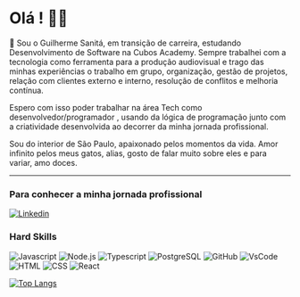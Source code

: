 # Olá !   🙋‍♂️

🔹 Sou o Guilherme Sanitá, em transição de carreira, estudando Desenvolvimento de Software na Cubos Academy. Sempre trabalhei com a tecnologia como ferramenta para a produção audiovisual e trago das minhas experiências o trabalho em grupo, organização, gestão de projetos, relação com clientes externo e interno, resolução de conflitos e melhoria contínua. 

Espero com isso poder trabalhar na área Tech como desenvolvedor/programador , usando da lógica de programação junto com a criatividade desenvolvida ao decorrer da minha jornada profissional.

Sou do interior de São Paulo, apaixonado pelos momentos da vida. Amor infinito pelos meus gatos, alias, gosto de falar muito sobre eles e para variar, amo doces.

---

### Para conhecer a minha jornada profissional

<a href="https://www.linkedin.com/in/guilherme-sanit%C3%A1-0841bb128/" target='_blank'> ![Linkedin](https://img.shields.io/badge/LinkedIn-0077B5?style=for-the-badge&logo=linkedin&logoColor=white) </a>

### Hard Skills

![Javascript](https://img.shields.io/badge/JavaScript-323330?style=for-the-badge&logo=javascript&logoColor=F7DF1E) ![Node.js](https://img.shields.io/badge/Node.js-339933?style=for-the-badge&logo=nodedotjs&logoColor=white) ![Typescript](https://img.shields.io/badge/TypeScript-007ACC?style=for-the-badge&logo=typescript&logoColor=white) ![PostgreSQL](https://img.shields.io/badge/PostgreSQL-316192?style=for-the-badge&logo=postgresql&logoColor=white) ![GitHub](https://img.shields.io/badge/GitHub-100000?style=for-the-badge&logo=github&logoColor=white) ![VsCode](https://img.shields.io/badge/VSCode-0078D4?style=for-the-badge&logo=visual%20studio%20code&logoColor=white) ![HTML](https://img.shields.io/badge/HTML5-E34F26?style=for-the-badge&logo=html5&logoColor=white) ![CSS](https://img.shields.io/badge/CSS3-1572B6?style=for-the-badge&logo=css3&logoColor=white) ![React](https://img.shields.io/badge/React-20232A?style=for-the-badge&logo=react&logoColor=61DAFB) 

[![Top Langs](https://github-readme-stats.vercel.app/api/top-langs/?username=Guisanita)](https://github.com/anuraghazra/github-readme-stats)

